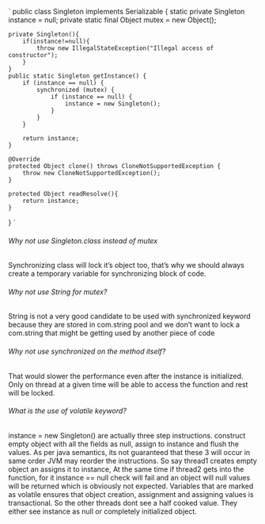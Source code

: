 

` 
public class Singleton implements Serializable {
    static private Singleton instance = null;
    private static final Object mutex = new Object();

    private Singleton(){
        if(instance!=null){
            throw new IllegalStateException("Illegal access of constructor");
        }
    }
    public static Singleton getInstance() {
        if (instance == null) {
            synchronized (mutex) {
                if (instance == null) {
                    instance = new Singleton();
                }
            }
        }

        return instance;
    }

    @Override
    protected Object clone() throws CloneNotSupportedException {
        throw new CloneNotSupportedException();
    }

    protected Object readResolve(){
        return instance;
    }
}
`

###### Why not use Singleton.class instead of mutex
Synchronizing class will lock it’s object too, that’s why we should always create a temporary variable for synchronizing 
block of code.

###### Why not use String for mutex?
String is not a very good candidate to be used with synchronized keyword because they are stored in com.string pool and we 
don’t want to lock a com.string that might be getting used by another piece of code

###### Why not use synchronized on the method itself?
That would slower the performance even after the instance is initialized. Only on thread at a given time will be able to 
access the function and rest will be locked.

###### What is the use of volatile keyword?
instance = new Singleton() are actually three step instructions. construct empty object with all the fields as null, 
assign to instance and flush the values. As per java semantics, its not guaranteed that these 3 will occur in same order
JVM may reorder the instructions. So say thread1 creates empty object an assigns it to instance, At the same time if 
thread2 gets into the function, for it instance == null check will fail and an object will null values will be returned
which is obviously not expected.
Variables that are marked as volatile ensures that object creation, assignment and assigning values is transactional.
So the other threads dont see a half cooked value. They either see instance as null or completely initialized object.
                       


